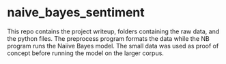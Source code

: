 # naive_bayes_sentiment
This repo contains the project writeup, folders containing the raw data, and the python files. The preprocess program formats the data while the NB program runs the Naiive Bayes model. The small data was used as proof of concept before running the model on the larger corpus. 
